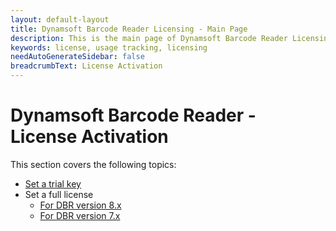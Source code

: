 ```yaml
---
layout: default-layout
title: Dynamsoft Barcode Reader Licensing - Main Page
description: This is the main page of Dynamsoft Barcode Reader Licensing.
keywords: license, usage tracking, licensing
needAutoGenerateSidebar: false
breadcrumbText: License Activation
---
```


# Dynamsoft Barcode Reader - License Activation

This section covers the following topics:

* [Set a trial key](set-trial-license.md)
* Set a full license
    * [For DBR version 8.x](set-full-license.md)
    * [For DBR version 7.x](set-full-license-7.md)

